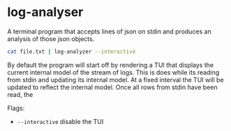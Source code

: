 # log-analyser

A terminal program that accepts lines of json on stdin and produces an analysis of those json objects.

```sh
cat file.txt | log-analyzer --interactive
```

By default the program will start off by rendering a TUI that displays the current internal model of the stream of logs. This is does while its reading from stdin and updating its internal model. At a fixed interval the TUI will be updated to reflect the internal model. Once all rows from stdin have been read, the 

Flags:

* `--interactive` disable the TUI
